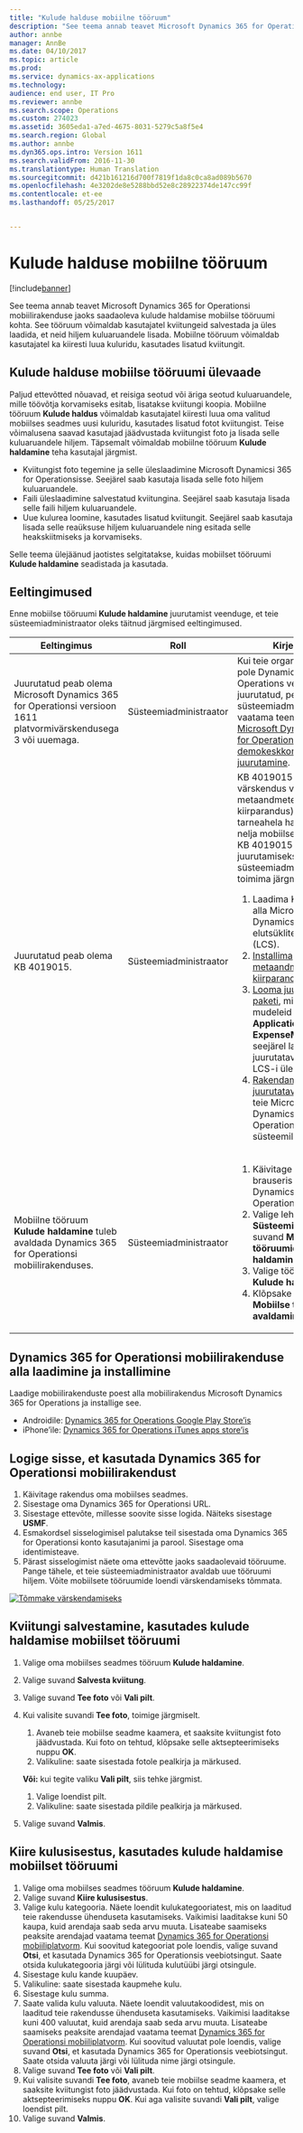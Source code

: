 ```yaml
---
title: "Kulude halduse mobiilne tööruum"
description: "See teema annab teavet Microsoft Dynamics 365 for Operationsi mobiilirakenduse jaoks saadaoleva kulude haldamise mobiilse tööruumi kohta. See tööruum võimaldab kasutajatel kviitungeid salvestada ja üles laadida, et neid hiljem kuluaruandele lisada. Mobiilne tööruum võimaldab kasutajatel ka kiiresti luua kuluridu, kasutades lisatud kviitungit."
author: annbe
manager: AnnBe
ms.date: 04/10/2017
ms.topic: article
ms.prod: 
ms.service: dynamics-ax-applications
ms.technology: 
audience: end user, IT Pro
ms.reviewer: annbe
ms.search.scope: Operations
ms.custom: 274023
ms.assetid: 3605eda1-a7ed-4675-8031-5279c5a8f5e4
ms.search.region: Global
ms.author: annbe
ms.dyn365.ops.intro: Version 1611
ms.search.validFrom: 2016-11-30
ms.translationtype: Human Translation
ms.sourcegitcommit: d421b161216d700f7819f1da8c0ca8ad089b5670
ms.openlocfilehash: 4e3202de8e5288bbd52e8c28922374de147cc99f
ms.contentlocale: et-ee
ms.lasthandoff: 05/25/2017


---
```


# <a name="expense-management-mobile-workspace"></a>Kulude halduse mobiilne tööruum

[!include[banner](../includes/banner.md)]


See teema annab teavet Microsoft Dynamics 365 for Operationsi mobiilirakenduse jaoks saadaoleva kulude haldamise mobiilse tööruumi kohta. See tööruum võimaldab kasutajatel kviitungeid salvestada ja üles laadida, et neid hiljem kuluaruandele lisada. Mobiilne tööruum võimaldab kasutajatel ka kiiresti luua kuluridu, kasutades lisatud kviitungit.

<a name="overview-of-the-expense-management-mobile-workspace"></a>Kulude halduse mobiilse tööruumi ülevaade
---------------------------------------------------

Paljud ettevõtted nõuavad, et reisiga seotud või äriga seotud kuluaruandele, mille töövõtja korvamiseks esitab, lisatakse kviitungi koopia. Mobiilne tööruum **Kulude haldus** võimaldab kasutajatel kiiresti luua oma valitud mobiilses seadmes uusi kuluridu, kasutades lisatud fotot kviitungist. Teise võimalusena saavad kasutajad jäädvustada kviitungist foto ja lisada selle kuluaruandele hiljem. Täpsemalt võimaldab mobiilne tööruum **Kulude haldamine** teha kasutajal järgmist.

-   Kviitungist foto tegemine ja selle üleslaadimine Microsoft Dynamicsi 365 for Operationsisse. Seejärel saab kasutaja lisada selle foto hiljem kuluaruandele.
-   Faili üleslaadimine salvestatud kviitungina. Seejärel saab kasutaja lisada selle faili hiljem kuluaruandele.
-   Uue kulurea loomine, kasutades lisatud kviitungit. Seejärel saab kasutaja lisada selle reaüksuse hiljem kuluaruandele ning esitada selle heakskiitmiseks ja korvamiseks.

Selle teema ülejäänud jaotistes selgitatakse, kuidas mobiilset tööruumi **Kulude haldamine** seadistada ja kasutada.

## <a name="prerequisites"></a>Eeltingimused
Enne mobiilse tööruumi **Kulude haldamine** juurutamist veenduge, et teie süsteemiadministraator oleks täitnud järgmised eeltingimused.

<table>
<colgroup>
<col width="33%" />
<col width="33%" />
<col width="33%" />
</colgroup>
<thead>
<tr class="header">
<th>Eeltingimus</th>
<th>Roll</th>
<th>Kirjeldus</th>
</tr>
</thead>
<tbody>
<tr class="odd">
<td>Juurutatud peab olema Microsoft Dynamics 365 for Operationsi versioon 1611 platvormivärskendusega 3 või uuemaga.</td>
<td>Süsteemiadministraator</td>
<td>Kui teie organisatsioonis pole Dynamics 365 for Operations veel juurutatud, peaks süsteemiadministraator vaatama teemat <a href="/dynamics365/operations/dev-itpro/deployment/deploy-demo-environment">Microsoft Dynamics 365 for Operationsi demokeskkonna juurutamine</a>.</td>
</tr>
<tr class="even">
<td>Juurutatud peab olema KB 4019015.</td>
<td>Süsteemiadministraator</td>
<td>KB 4019015 (X ++ värskendus või metaandmete kiirparandus) sisaldab tarneahela haldamiseks nelja mobiilset tööruumi. KB 4019015 juurutamiseks peab süsteemiadministraator toimima järgmiselt.
<ol>
<li>Laadima KB 4019015 alla Microsoft Dynamicsi elutsükliteenustest (LCS).</li>
<li><a href="/dynamics365/operations/dev-itpro/migration-upgrade/install-metadata-hotfix-package">Installima metaandmete kiirparanduse</a>.</li>
<li><a href="/dynamics365/operations/dev-itpro/deployment/create-apply-deployable-package">Looma juurutatava paketi</a>, mis sisaldab mudeleid <strong>ApplicationSuite</strong> ja <strong>ExpenseMobile</strong>, ning seejärel laadima juurutatava paketi LCS-i üles.</li>
<li><a href="/dynamics365/operations/dev-itpro/deployment/apply-deployable-package-system">Rakendama juurutatavat paketti</a> teie Microsoft Dynamics 365 for Operationsi süsteemile.</li>
</ol></td>
</tr>
<tr class="odd">
<td>Mobiilne tööruum <strong>Kulude haldamine</strong> tuleb avaldada Dynamics 365 for Operationsi mobiilirakenduses.</td>
<td>Süsteemiadministraator</td>
<td><ol>
<li>Käivitage oma brauseris rakendus Dynamics 365 for Operations.</li>
<li>Valige lehel <strong>Süsteemiparameetrid</strong> suvand <strong>Mobiilsete tööruumide haldamine</strong>.</li>
<li>Valige tööruum <strong>Kulude haldamine</strong>.</li>
<li>Klõpsake nuppu <strong>Mobiilse tööruumi avaldamine</strong>.</li>
</ol></td>
</tr>
</tbody>
</table>

## <a name="download-and-install-the-dynamics-365-for-operations-mobile-app"></a>Dynamics 365 for Operationsi mobiilirakenduse alla laadimine ja installimine
Laadige mobiilirakenduste poest alla mobiilirakendus Microsoft Dynamics 365 for Operations ja installige see.

-   Androidile: [Dynamics 365 for Operations Google Play Store’is](https://play.google.com/store/apps/details?id=com.microsoft.dynamics365.operations.mobile)
-   iPhone’ile: [Dynamics 365 for Operations iTunes apps store’is](https://itunes.apple.com/us/app/dynamics-365-for-operations/id1180836730?mt=8)

## <a name="sign-in-to-the-dynamics-365-for-operations-mobile-app"></a>Logige sisse, et kasutada Dynamics 365 for Operationsi mobiilirakendust
1.  Käivitage rakendus oma mobiilses seadmes.
2.  Sisestage oma Dynamics 365 for Operationsi URL.
3.  Sisestage ettevõte, millesse soovite sisse logida. Näiteks sisestage **USMF**.
4.  Esmakordsel sisselogimisel palutakse teil sisestada oma Dynamics 365 for Operationsi konto kasutajanimi ja parool. Sisestage oma identimisteave.
5.  Pärast sisselogimist näete oma ettevõtte jaoks saadaolevaid tööruume. Pange tähele, et teie süsteemiadministraator avaldab uue tööruumi hiljem. Võite mobiilsete tööruumide loendi värskendamiseks tõmmata. 

[![Tõmmake värskendamiseks](./media/pull-to-refresh-list-of-workspaces-183x300.png)](./media/pull-to-refresh-list-of-workspaces.png)

## <a name="capture-a-receipt-by-using-the-expense-management-mobile-workspace"></a>Kviitungi salvestamine, kasutades kulude haldamise mobiilset tööruumi
1.  Valige oma mobiilses seadmes tööruum **Kulude haldamine**.
2.  Valige suvand **Salvesta kviitung**.
3.  Valige suvand **Tee foto** või **Vali pilt**.
4.  Kui valisite suvandi **Tee foto**, toimige järgmiselt.
    1.  Avaneb teie mobiilse seadme kaamera, et saaksite kviitungist foto jäädvustada. Kui foto on tehtud, klõpsake selle aktsepteerimiseks nuppu **OK**.
    2.  Valikuline: saate sisestada fotole pealkirja ja märkused.

     **Või:**  kui tegite valiku **Vali pilt**, siis tehke järgmist.
    1.  Valige loendist pilt.
    2.  Valikuline: saate sisestada pildile pealkirja ja märkused.

5.  Valige suvand **Valmis**.

## <a name="quick-expense-entry-by-using-the-expense-management-mobile-workspace"></a>Kiire kulusisestus, kasutades kulude haldamise mobiilset tööruumi
1.  Valige oma mobiilses seadmes tööruum **Kulude haldamine**.
2.  Valige suvand **Kiire kulusisestus**.
3.  Valige kulu kategooria. Näete loendit kulukategooriatest, mis on laaditud teie rakendusse ühenduseta kasutamiseks. Vaikimisi laaditakse kuni 50 kaupa, kuid arendaja saab seda arvu muuta. Lisateabe saamiseks peaksite arendajad vaatama teemat [Dynamics 365 for Operationsi mobiiliplatvorm](/dynamics365/operations/dev-itpro/mobile-apps/mobile-platform). Kui soovitud kategooriat pole loendis, valige suvand **Otsi**, et kasutada Dynamics 365 for Operationsis veebiotsingut. Saate otsida kulukategooria järgi või lülituda kulutüübi järgi otsingule.
4.  Sisestage kulu kande kuupäev.
5.  Valikuline: saate sisestada kaupmehe kulu.
6.  Sisestage kulu summa.
7.  Saate valida kulu valuuta. Näete loendit valuutakoodidest, mis on laaditud teie rakendusse ühenduseta kasutamiseks. Vaikimisi laaditakse kuni 400 valuutat, kuid arendaja saab seda arvu muuta. Lisateabe saamiseks peaksite arendajad vaatama teemat [Dynamics 365 for Operationsi mobiiliplatvorm](/dynamics365/operations/dev-itpro/mobile-apps/mobile-platform). Kui soovitud valuutat pole loendis, valige suvand **Otsi**, et kasutada Dynamics 365 for Operationsis veebiotsingut. Saate otsida valuuta järgi või lülituda nime järgi otsingule.
8.  Valige suvand **Tee foto** või **Vali pilt**.
9.  Kui valisite suvandi **Tee foto**, avaneb teie mobiilse seadme kaamera, et saaksite kviitungist foto jäädvustada. Kui foto on tehtud, klõpsake selle aktsepteerimiseks nuppu **OK**.  Kui aga valisite suvandi **Vali pilt**, valige loendist pilt.
10. Valige suvand **Valmis**.







